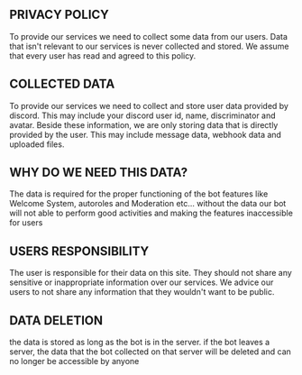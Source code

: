 ## PRIVACY POLICY
To provide our services we need to collect some data from our users.
Data that isn't relevant to our services is never collected and stored.
We assume that every user has read and agreed to this policy.

## COLLECTED DATA
To provide our services we need to collect and store user data provided by discord.
This may include your discord user id, name, discriminator and avatar. Beside these information,
we are only storing data that is directly provided by the user. This may include message data, webhook data and uploaded files.

## WHY DO WE NEED THIS DATA?
The data is required for the proper functioning of the bot features like Welcome System, autoroles and Moderation etc...
without the data our bot will not able to perform good activities and making the features inaccessible for users

## USERS RESPONSIBILITY
The user is responsible for their data on this site.
They should not share any sensitive or inappropriate information over our services.
We advice our users to not share any information that they wouldn't want to be public.

## DATA DELETION
the data is stored as long as the bot is in the server.
if the bot leaves a server, the data that the bot collected on that server will be deleted
and can no longer be accessible by anyone
